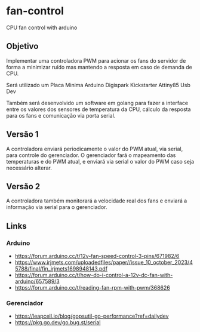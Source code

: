 # fan-control
CPU fan control with arduino

## Objetivo

Implementar uma controladora PWM para acionar os fans do servidor de forma a minimizar ruído mas mantendo a resposta em caso de demanda de CPU.

Será utilizado um Placa Minima Arduino Digispark Kickstarter Attiny85 Usb Dev

Também será desenvolvido um software em golang para fazer a interface entre os valores dos sensores de temperatura da CPU, cálculo da resposta para os fans e comunicação via porta serial.

## Versão 1

A controladora enviará periodicamente o valor do PWM atual, via serial, para controle do gerenciador.
O gerenciador fará o mapeamento das temperaturas e do PWM atual, e enviará via serial o valor do PWM caso seja necessário alterar.

## Versão 2

A controladora também monitorará a velocidade real dos fans e enviará a informação via serial para o gerenciador.


## Links

### Arduino

- https://forum.arduino.cc/t/12v-fan-speed-control-3-pins/671982/6
- https://www.irjmets.com/uploadedfiles/paper//issue_10_october_2023/45788/final/fin_irjmets1698948143.pdf
- https://forum.arduino.cc/t/how-do-i-control-a-12v-dc-fan-with-arduino/657589/3
- https://forum.arduino.cc/t/reading-fan-rpm-with-pwm/368626

### Gerenciador

- https://leapcell.io/blog/gopsutil-go-performance?ref=dailydev
- https://pkg.go.dev/go.bug.st/serial
